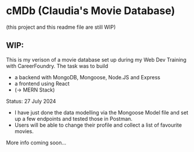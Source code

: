 # cMDb (Claudia's Movie Database)

(this project and this readme file are still WIP)

## WIP: 

This is my verison of a movie database set up during my Web Dev Training with CareerFoundry. The task was to build 

- a backend with MongoDB, Mongoose, Node.JS and Express
- a frontend using React
- (-> MERN Stack)

Status: 27 July 2024

- I have just done the data modelling via the Mongoose Model file and set up a few endpoints and tested those in Postman.
- Users will be able to change their profile and collect a list of favourite movies.

More info coming soon...

